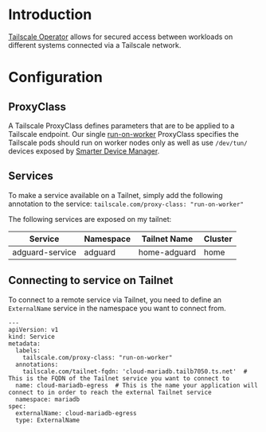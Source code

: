 # Introduction
[Tailscale Operator](https://tailscale.com/kb/1236/kubernetes-operator) allows for secured access between workloads on different systems connected via a Tailscale network.

# Configuration
## ProxyClass
A Tailscale ProxyClass defines parameters that are to be applied to a Tailscale endpoint. Our single [run-on-worker](/manifests/network/tailscale/proxyclass.yaml) ProxyClass specifies the Tailscale pods should run on worker nodes only as well as use `/dev/tun/` devices exposed by [Smarter Device Manager](/manifests/system/smarter-device-manager).

## Services
To make a service available on a Tailnet, simply add the following annotation to the service: `tailscale.com/proxy-class: "run-on-worker"`

The following services are exposed on my tailnet:

|Service|Namespace|Tailnet Name|Cluster|
|---------------|---------|------------|-------|
|adguard-service|adguard|home-adguard|home|

## Connecting to service on Tailnet
To connect to a remote service via Tailnet, you need to define an `ExternalName` service in the namespace you want to connect from. 

```
---
apiVersion: v1
kind: Service
metadata:
  labels:
    tailscale.com/proxy-class: "run-on-worker"
  annotations:
    tailscale.com/tailnet-fqdn: 'cloud-mariadb.tailb7050.ts.net'  # This is the FQDN of the Tailnet service you want to connect to
  name: cloud-mariadb-egress  # This is the name your application will connect to in order to reach the external Tailnet service
  namespace: mariadb
spec:
  externalName: cloud-mariadb-egress
  type: ExternalName
```
